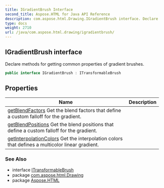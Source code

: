 ```yaml
---
title: IGradientBrush Interface
second_title: Aspose.HTML for Java API Reference
description: com.aspose.html.Drawing.IGradientBrush interface. Declare methods for getting common properties of gradient brushes
type: docs
weight: 2710
url: /java/com.aspose.html.drawing/igradientbrush/
---
```

## IGradientBrush interface

Declare methods for getting common properties of gradient brushes.

```java
public interface IGradientBrush : ITransformableBrush
```

## Properties

| Name | Description |
| --- | --- |
| [getBlendFactors](../../com.aspose.html.drawing/igradientbrush/blendfactors/) Get the blend factors that define a custom falloff for the gradient. |
| [getBlendPositions](../../com.aspose.html.drawing/igradientbrush/blendpositions/) Get the blend positions that define a custom falloff for the gradient. |
| [getInterpolationColors](../../com.aspose.html.drawing/igradientbrush/interpolationcolors/) Get the interpolation colors that defines a multicolor linear gradient. |

### See Also

* interface [ITransformableBrush](../itransformablebrush/)
* package [com.aspose.html.Drawing](../../com.aspose.html.drawing/)
* package [Aspose.HTML](../../)
